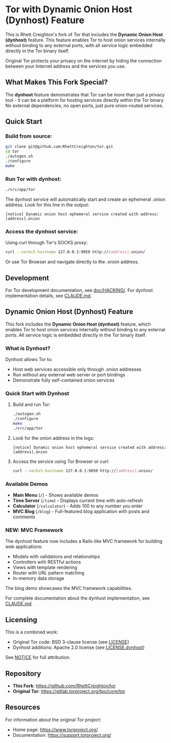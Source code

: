 # Tor with Dynamic Onion Host (Dynhost) Feature

This is Rhett Creighton's fork of Tor that includes the **Dynamic Onion Host (dynhost)** feature. 
This feature enables Tor to host onion services internally without binding to any external ports, 
with all service logic embedded directly in the Tor binary itself.

Original Tor protects your privacy on the internet by hiding the connection between
your Internet address and the services you use.

## What Makes This Fork Special?

The **dynhost** feature demonstrates that Tor can be more than just a privacy tool - it can be a platform for hosting services directly within the Tor binary. No external dependencies, no open ports, just pure onion-routed services.

## Quick Start

### Build from source:

```bash
git clone git@github.com:RhettCreighton/tor.git
cd tor
./autogen.sh
./configure
make
```

### Run Tor with dynhost:

```bash
./src/app/tor
```

The dynhost service will automatically start and create an ephemeral .onion address.
Look for this line in the output:

```
[notice] Dynamic onion host ephemeral service created with address: [address].onion
```

### Access the dynhost service:

Using curl through Tor's SOCKS proxy:
```bash
curl --socks5-hostname 127.0.0.1:9050 http://[address].onion/
```

Or use Tor Browser and navigate directly to the .onion address.

## Development

For Tor development documentation, see [doc/HACKING/](./doc/HACKING).
For dynhost implementation details, see [CLAUDE.md](./CLAUDE.md).

## Dynamic Onion Host (Dynhost) Feature

This fork includes the **Dynamic Onion Host (dynhost)** feature, which enables Tor to host onion services internally without binding to any external ports. All service logic is embedded directly in the Tor binary itself.

### What is Dynhost?

Dynhost allows Tor to:
- Host web services accessible only through .onion addresses
- Run without any external web server or port bindings
- Demonstrate fully self-contained onion services

### Quick Start with Dynhost

1. Build and run Tor:
   ```bash
   ./autogen.sh
   ./configure
   make
   ./src/app/tor
   ```

2. Look for the onion address in the logs:
   ```
   [notice] Dynamic onion host ephemeral service created with address: [address].onion
   ```

3. Access the service using Tor Browser or curl:
   ```bash
   curl --socks5-hostname 127.0.0.1:9050 http://[address].onion/
   ```

### Available Demos

- **Main Menu** (`/`) - Shows available demos
- **Time Server** (`/time`) - Displays current time with auto-refresh
- **Calculator** (`/calculator`) - Adds 100 to any number you enter
- **MVC Blog** (`/blog`) - Full-featured blog application with posts and comments

### NEW: MVC Framework

The dynhost feature now includes a Rails-like MVC framework for building web applications:
- Models with validations and relationships
- Controllers with RESTful actions
- Views with template rendering
- Router with URL pattern matching
- In-memory data storage

The blog demo showcases the MVC framework capabilities.

For complete documentation about the dynhost implementation, see [CLAUDE.md](./CLAUDE.md).

## Licensing

This is a combined work:
- Original Tor code: BSD 3-clause license (see [LICENSE](./LICENSE))
- Dynhost additions: Apache 2.0 license (see [LICENSE.dynhost](./LICENSE.dynhost))

See [NOTICE](./NOTICE) for full attribution.

## Repository

- **This Fork**: https://github.com/RhettCreighton/tor
- **Original Tor**: https://gitlab.torproject.org/tpo/core/tor

## Resources

For information about the original Tor project:
- Home page: https://www.torproject.org/
- Documentation: https://support.torproject.org/ 
